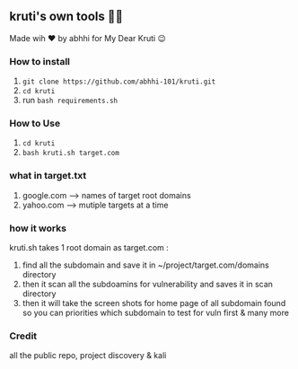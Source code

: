  kruti's own tools 👩‍💻
 --------------------
 Made wih ❤️ by abhhi 
 for
 My Dear Kruti 😉
 
### How to install
1. ``git clone https://github.com/abhhi-101/kruti.git``
1. ``cd kruti``
1. run ``bash requirements.sh``

### How to Use
1. ``cd kruti``
1. ``bash kruti.sh target.com``

### what in target.txt
1. google.com  --> names of target root domains
2. yahoo.com   --> mutiple targets at a time

### how it works
kruti.sh takes 1 root domain as target.com :
1. find all the subdomain and save it in ~/project/target.com/domains directory
2. then it scan all the subdoamins for vulnerability and saves it in scan directory
3. then it will take the screen shots for home page of all subdomain found so you can priorities which subdomain to test for vuln first
& many more

### Credit 
all the public repo, project discovery & kali
